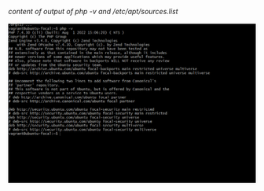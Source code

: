*content of output of php -v and /etc/apt/sources.list* <br /> <br />
![php-v&/etc/apt/sources.list](./php-v.png)
